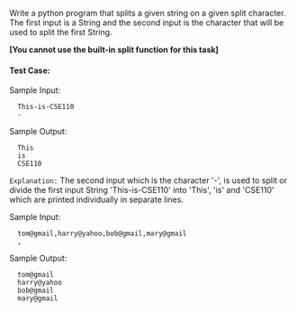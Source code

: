 Write a python program that splits a given string on a given split character. The first input is a String and the second input is the character that will be used to split the first String.

**[You cannot use the built-in split function for this task]**

#### Test Case:

Sample Input:

```
  This-is-CSE110
  -
```

Sample Output:

```
  This
  is
  CSE110
```

`Explanation:` The second input which is the character '-', is used to split or divide the first input String 'This-is-CSE110' into 'This', 'is' and 'CSE110' which are printed individually in separate lines.

Sample Input:

```
  tom@gmail,harry@yahoo,bob@gmail,mary@gmail
  ,
```

Sample Output:

```
  tom@gmail
  harry@yahoo
  bob@gmail
  mary@gmail
```
